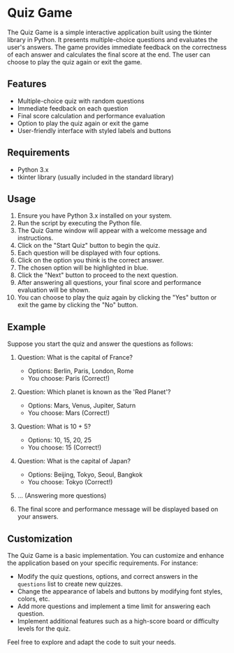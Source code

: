 # Quiz Game

The Quiz Game is a simple interactive application built using the tkinter library in Python. It presents multiple-choice questions and evaluates the user's answers. The game provides immediate feedback on the correctness of each answer and calculates the final score at the end. The user can choose to play the quiz again or exit the game.

## Features

- Multiple-choice quiz with random questions
- Immediate feedback on each question
- Final score calculation and performance evaluation
- Option to play the quiz again or exit the game
- User-friendly interface with styled labels and buttons

## Requirements

- Python 3.x
- tkinter library (usually included in the standard library)

## Usage

1. Ensure you have Python 3.x installed on your system.
2. Run the script by executing the Python file.
3. The Quiz Game window will appear with a welcome message and instructions.
4. Click on the "Start Quiz" button to begin the quiz.
5. Each question will be displayed with four options.
6. Click on the option you think is the correct answer.
7. The chosen option will be highlighted in blue.
8. Click the "Next" button to proceed to the next question.
9. After answering all questions, your final score and performance evaluation will be shown.
10. You can choose to play the quiz again by clicking the "Yes" button or exit the game by clicking the "No" button.

## Example

Suppose you start the quiz and answer the questions as follows:

1. Question: What is the capital of France?
   - Options: Berlin, Paris, London, Rome
   - You choose: Paris (Correct!)

2. Question: Which planet is known as the 'Red Planet'?
   - Options: Mars, Venus, Jupiter, Saturn
   - You choose: Mars (Correct!)

3. Question: What is 10 + 5?
   - Options: 10, 15, 20, 25
   - You choose: 15 (Correct!)

4. Question: What is the capital of Japan?
   - Options: Beijing, Tokyo, Seoul, Bangkok
   - You choose: Tokyo (Correct!)

5. ... (Answering more questions)

6. The final score and performance message will be displayed based on your answers.

## Customization

The Quiz Game is a basic implementation. You can customize and enhance the application based on your specific requirements. For instance:

- Modify the quiz questions, options, and correct answers in the `questions` list to create new quizzes.
- Change the appearance of labels and buttons by modifying font styles, colors, etc.
- Add more questions and implement a time limit for answering each question.
- Implement additional features such as a high-score board or difficulty levels for the quiz.

Feel free to explore and adapt the code to suit your needs.
